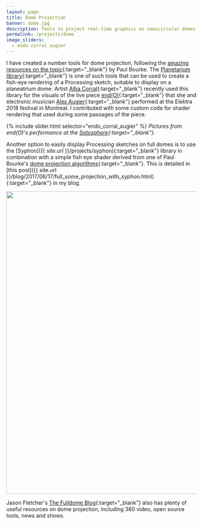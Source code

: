 ```yaml
---
layout: page
title: Dome Projection
banner: dome.jpg
description: Tools to project real-time graphics on semicircular domes
permalink: /projects/dome
image_sliders:
  - endo_corral_augier
---
```


I have created a number tools for dome projection, following the [amazing resources on the topic](http://paulbourke.net/dome/){:target="_blank"} by Paul Bourke. The [Planetarium library](http://processing.andrescolubri.net/libraries/planetarium/){:target="_blank"} is one of such tools that can be used to create a fish-eye rendering of a Processing sketch, suitable to display on a planeatrium dome. Artist [Alba Corral](https://blog.albagcorral.com/){:target="_blank"} recently used this library for the visuals of the live piece [end(O)](https://www.elektramontreal.ca/augier-corral-endo){:target="_blank"} that she and electronic musician [Alex Augier](http://www.alexaugier.com/){:target="_blank"} performed at the Elektra 2018 festival in Montreal. I contributed with some custom code for shader rendering that used during some passages of the piece.


{% include slider.html selector="endo_corral_augier" %}
*Pictures from end(O)'s performance at the [Satosphere](https://sat.qc.ca/en/satosphere){:target="_blank"}.*

Another option to easily display Processing sketches on full domes is to use the [Syphon]({{ site.url }}/projects/syphon){:target="_blank"} library in combination with a simple fish eye shader derived from one of Paul Bourke's [dome projection algorithms](http://paulbourke.net/dome/fisheye/){:target="_blank"}. This is detailed in [this post]({{ site.url }}/blog/2017/06/17/full_some_projection_with_syphon.html){:target="_blank"} in my blog.

<img width="800" src="{{ site.url}}/assets/posts/fulldome_syphon/hayden-fulldome-processing.jpg" style="background:none; border:none; box-shadow:none"/>

Jason Fletcher's [The Fulldome Blog](https://thefulldomeblog.com/){:target="_blank"} also has plenty of useful resources on dome projection, including 360 video, open source tools, news and shows. 
